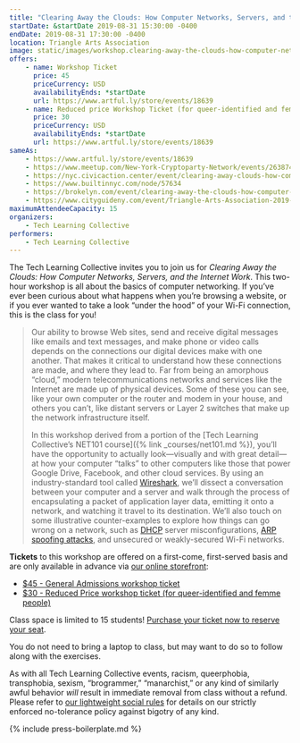 ```yaml
---
title: "Clearing Away the Clouds: How Computer Networks, Servers, and the Internet Work"
startDate: &startDate 2019-08-31 15:30:00 -0400
endDate: 2019-08-31 17:30:00 -0400
location: Triangle Arts Association
image: static/images/workshop.clearing-away-the-clouds-how-computer-networks-servers-and-the-internet-work.rectangle.png
offers:
    - name: Workshop Ticket
      price: 45
      priceCurrency: USD
      availabilityEnds: *startDate
      url: https://www.artful.ly/store/events/18639
    - name: Reduced price Workshop Ticket (for queer-identified and femme people)
      price: 30
      priceCurrency: USD
      availabilityEnds: *startDate
      url: https://www.artful.ly/store/events/18639
sameAs:
    - https://www.artful.ly/store/events/18639
    - https://www.meetup.com/New-York-Cryptoparty-Network/events/263874387/
    - https://nyc.civicaction.center/event/clearing-away-clouds-how-computer-networks-servers-and-internet-work
    - https://www.builtinnyc.com/node/57634
    - https://brokelyn.com/event/clearing-away-the-clouds-how-computer-networks-servers-and-the-internet-work/
    - https://www.cityguideny.com/event/Triangle-Arts-Association-2019-08-31-2019-08-31
maximumAttendeeCapacity: 15
organizers:
    - Tech Learning Collective
performers:
    - Tech Learning Collective
---
```


The Tech Learning Collective invites you to join us for *Clearing Away the Clouds: How Computer Networks, Servers, and the Internet Work*. This two-hour workshop is all about the basics of computer networking. If you&rsquo;ve ever been curious about what happens when you&rsquo;re browsing a website, or if you ever wanted to take a look &ldquo;under the hood&rdquo; of your Wi-Fi connection, this is the class for you!

> Our ability to browse Web sites, send and receive digital messages like emails and text messages, and make phone or video calls depends on the connections our digital devices make with one another. That makes it critical to understand how these connections are made, and where they lead to. Far from being an amorphous &ldquo;cloud,&rdquo; modern telecommunications networks and services like the Internet are made up of physical devices. Some of these you can see, like your own computer or the router and modem in your house, and others you can&rsquo;t, like distant servers or Layer 2 switches that make up the network infrastructure itself.
> 
> In this workshop derived from a portion of the [Tech Learning Collective&rsquo;s NET101 course]({% link _courses/net101.md %}), you&rsquo;ll have the opportunity to actually look&mdash;visually and with great detail&mdash;at how your computer &ldquo;talks&rdquo; to other computers like those that power Google Drive, Facebook, and other cloud services. By using an industry-standard tool called [Wireshark](https://wireshark.org/), we&rsquo;ll dissect a conversation between your computer and a server and walk through the process of encapsulating a packet of application layer data, emitting it onto a network, and watching it travel to its destination. We&rsquo;ll also touch on some illustrative counter-examples to explore how things can go wrong on a network, such as [DHCP](https://en.wikipedia.org/wiki/Dynamic_Host_Configuration_Protocol) server misconfigurations, [ARP spoofing attacks](https://en.wikipedia.org/wiki/ARP_spoofing), and unsecured or weakly-secured Wi-Fi networks.

**Tickets** to this workshop are offered on a first-come, first-served basis and are only available in advance via [our online storefront](https://www.artful.ly/store/events/18639):

* [$45 - General Admissions workshop ticket](https://www.artful.ly/store/events/18639)
* [$30 - Reduced Price workshop ticket (for queer-identified and femme people)](https://www.artful.ly/store/events/18639)

Class space is limited to 15 students! [Purchase your ticket now to reserve your seat](https://www.artful.ly/store/events/18639).

You do not need to bring a laptop to class, but may want to do so to follow along with the exercises.

As with all Tech Learning Collective events, racism, queerphobia, transphobia, sexism, “brogrammer,” “manarchist,” or any kind of similarly awful behavior *will* result in immediate removal from class without a refund. Please refer to [our lightweight social rules](https://github.com/AnarchoTechNYC/meta/wiki/Social-rules) for details on our strictly enforced no-tolerance policy against bigotry of any kind.

{% include press-boilerplate.md %}
